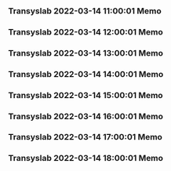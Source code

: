 ### Transyslab 2022-03-14 11:00:01 Memo
### Transyslab 2022-03-14 12:00:01 Memo
### Transyslab 2022-03-14 13:00:01 Memo
### Transyslab 2022-03-14 14:00:01 Memo
### Transyslab 2022-03-14 15:00:01 Memo
### Transyslab 2022-03-14 16:00:01 Memo
### Transyslab 2022-03-14 17:00:01 Memo
### Transyslab 2022-03-14 18:00:01 Memo
